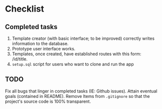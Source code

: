 # Checklist

## Completed tasks

1. Template creator (with basic interface; to be improved) correctly writes information to the database.
2. Prototype user interface works.
3. Templates, once created, have established routes with this form: /id/title.
4. `setup.sql` script for users who want to clone and run the app

## TODO

Fix all bugs that linger in completed tasks (IE: Github issues).
Attain eventual goals (contained in README).
Remove Items from `.gitignore` so that the project's source code is 100% transparent.

